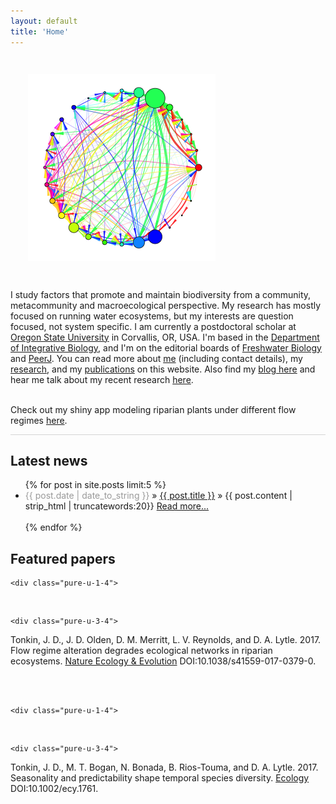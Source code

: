```yaml
---
layout: default
title: 'Home'
---
```


<style>
    .l-box {
        padding: 2em;
        }
</style>

<div class="pure-g">
<div class="pure-u-1-2" >

<div class="vh">
<div class="l-box">
<!-- pure-img makes image scalable-->
<img class="pure-img" src="website_nw.png" size="300px">
</div>
</div>

</div>

<div class="pure-u-1-2" >

<div class="vh">

<p>I study factors that promote and maintain biodiversity from a community, metacommunity and macroecological perspective. My research has mostly focused on running water ecosystems, but my interests are question focused, not system specific. I am currently a postdoctoral scholar at <a href="http://oregonstate.edu/">Oregon State University</a> in Corvallis, OR, USA. I'm based in the <a href="http://ib.oregonstate.edu/">Department of Integrative Biology</a>, and I'm on the editorial boards of <a href="http://onlinelibrary.wiley.com/journal/10.1111/(ISSN)1365-2427">Freshwater Biology</a> and <a href="https://peerj.com/">PeerJ</a>. You can read more about <a href="/about">me</a> (including contact details), my <a href="/research">research</a>, and my <a href="/publications">publications</a> on this website. Also find my <a href="https://medium.com/@jdtonkin" target="_blank">blog here</a> and hear me talk about my recent research <a href="https://youtu.be/mqnuv6YZBSM" target="_blank"> here</a>.

<br>
<br>

Check out my shiny app modeling riparian plants under different flow regimes <a href="https://jdtonkin.shinyapps.io/CotTam/">here</a>.
</p>

</div>
</div>
</div>

<hr style="height: 1px; color:#d5d5d5; border:none; background-color:#d5d5d5;" />

## Latest news

<ul class="posts">
<!-- the below show's the latest 5 posts and adds a bit of text (first 20 words) from post as well as the title-->
	  {% for post in site.posts limit:5 %}
	    <li><span style="color: #999;" >{{ post.date | date_to_string }}</span> » <a href="{{ post.url }}" title="{{ post.title }}">{{ post.title }}</a> »
	    {{ post.content | strip_html | truncatewords:20}}
	    <a href="{{ post.url }}">Read more...</a></li>
	    <br>
	  {% endfor %}
	</ul>


## Featured papers

<div class="pure-g">
	
	<div class="pure-u-1-4">

<script type="text/javascript" src="https://d1bxh8uas1mnw7.cloudfront.net/assets/embed.js"></script><div class="altmetric-embed" data-badge-type="donut" data-altmetric-id="29523449"></div>
<br>
	</div>
	
	<div class="pure-u-3-4">
			
<p>Tonkin, J. D., J. D. Olden, D. M. Merritt, L. V. Reynolds, and D. A. Lytle. 2017. Flow regime alteration degrades ecological networks in riparian ecosystems. <a href="http://dx.doi.org/10.1038/s41559-017-0379-0" target="_blank">Nature Ecology & Evolution</a> DOI:10.1038/s41559-017-0379-0.</p>
<br>
	</div>
<br>	
	
</div>

<div class="pure-g">
	
	<div class="pure-u-1-4">

<script type="text/javascript" src="https://d1bxh8uas1mnw7.cloudfront.net/assets/embed.js"></script><div class="altmetric-embed" data-badge-type="medium-donut" data-altmetric-id="16029019"></div>
<br>
	</div>
	
	<div class="pure-u-3-4">
			
<p>Tonkin, J. D., M. T. Bogan, N. Bonada, B. Rios-Touma, and D. A. Lytle. 2017. Seasonality and predictability shape temporal species diversity. <a href="http://dx.doi.org/10.1002/ecy.1761" target="_blank">Ecology</a> DOI:10.1002/ecy.1761. <a href="http://jdtonkin.github.io/publications/2017_Tonkin_etal_Ecology.pdf"><i class="fa fa-fw fa-file-pdf-o"></i></a></p>
<br>
	</div>
<br>	
	
</div>

<!--
<i class="fa fa-fw fa-envelope"></i><span style="color:#999"> jdtonkin [at] gmail.com</span>   
<i class="fa fa-fw fa-envelope-o"></i><span style="color:#999"> jonathan.tonkin [at] senckenberg.de</span>   
<i class="fa fa-fw fa-twitter"></i><span style="color:#999"> @jdtonkin</span>   
-->
<!--<a href="https://twitter.com/jdtonkin" class="twitter-follow-button" data-show-count="false">Follow @jdtonkin</a>
<script>!function(d,s,id){var js,fjs=d.getElementsByTagName(s)[0],p=/^http:/.test(d.location)?'http':'https';if(!d.getElementById(id)){js=d.createElement(s);js.id=id;js.src=p+'://platform.twitter.com/widgets.js';fjs.parentNode.insertBefore(js,fjs);}}(document, 'script', 'twitter-wjs');</script>
-->

